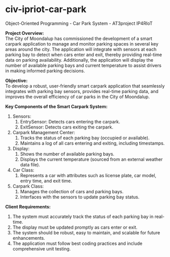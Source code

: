 # civ-ipriot-car-park
Object-Oriented Programming - Car Park System - AT3project IP4RIoT

**Project Overview:**  
The City of Moondalup has commissioned the development of a smart carpark application to manage and monitor parking spaces in several key areas around the city. The application will integrate with sensors at each parking bay to detect when cars enter and exit, thereby providing real-time data on parking availability. Additionally, the application will display the number of available parking bays and current temperature to assist drivers in making informed parking decisions.

**Objective:**  
To develop a robust, user-friendly smart carpark application that seamlessly integrates with parking bay sensors, provides real-time parking data, and improves the overall efficiency of car parks in the City of Moondalup.  

**Key Components of the Smart Carpark System:**
1. Sensors:
   1. EntrySensor: Detects cars entering the carpark.
   2. ExitSensor: Detects cars exiting the carpark.
2. Carpark Management Center:
   1. Tracks the status of each parking bay (occupied or available).
   2. Maintains a log of all cars entering and exiting, including timestamps.
3. Display:
   1. Shows the number of available parking bays.
   2. Displays the current temperature (sourced from an external weather data file).
4. Car Class:
   1. Represents a car with attributes such as license plate, car model, entry time, and exit time.
5. Carpark Class:
   1. Manages the collection of cars and parking bays.
   2. Interfaces with the sensors to update parking bay status.

**Client Requirements:**  
1. The system must accurately track the status of each parking bay in real-time.
2. The display must be updated promptly as cars enter or exit.
3. The system should be robust, easy to maintain, and scalable for future enhancements.
4. The application must follow best coding practices and include comprehensive unit testing.
